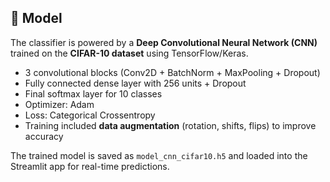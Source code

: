 ##  🧠 Model
The classifier is powered by a **Deep Convolutional Neural Network (CNN)** trained on the **CIFAR-10 dataset** using TensorFlow/Keras.

- 3 convolutional blocks (Conv2D + BatchNorm + MaxPooling + Dropout)
- Fully connected dense layer with 256 units + Dropout
- Final softmax layer for 10 classes
- Optimizer: Adam
- Loss: Categorical Crossentropy
- Training included **data augmentation** (rotation, shifts, flips) to improve accuracy

The trained model is saved as `model_cnn_cifar10.h5` and loaded into the Streamlit app for real-time predictions.
